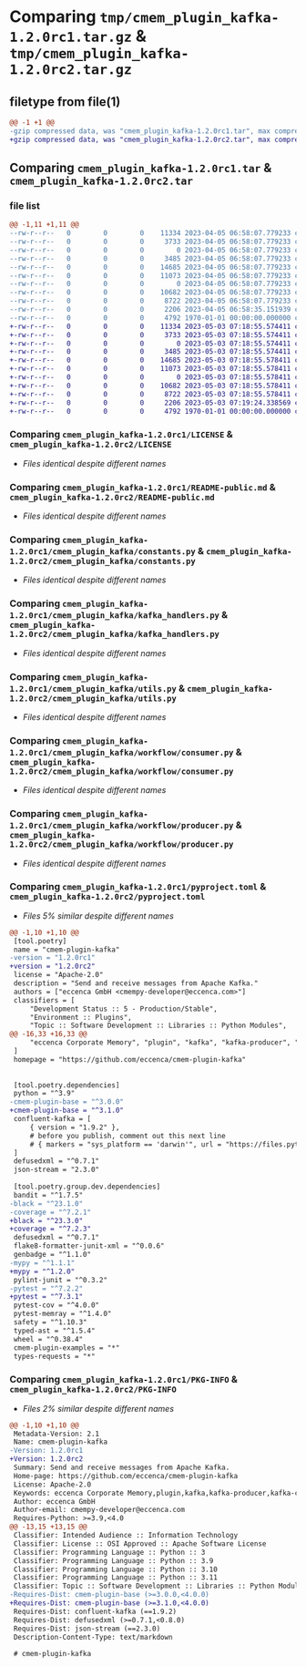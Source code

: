 # Comparing `tmp/cmem_plugin_kafka-1.2.0rc1.tar.gz` & `tmp/cmem_plugin_kafka-1.2.0rc2.tar.gz`

## filetype from file(1)

```diff
@@ -1 +1 @@
-gzip compressed data, was "cmem_plugin_kafka-1.2.0rc1.tar", max compression
+gzip compressed data, was "cmem_plugin_kafka-1.2.0rc2.tar", max compression
```

## Comparing `cmem_plugin_kafka-1.2.0rc1.tar` & `cmem_plugin_kafka-1.2.0rc2.tar`

### file list

```diff
@@ -1,11 +1,11 @@
--rw-r--r--   0        0        0    11334 2023-04-05 06:58:07.779233 cmem_plugin_kafka-1.2.0rc1/LICENSE
--rw-r--r--   0        0        0     3733 2023-04-05 06:58:07.779233 cmem_plugin_kafka-1.2.0rc1/README-public.md
--rw-r--r--   0        0        0        0 2023-04-05 06:58:07.779233 cmem_plugin_kafka-1.2.0rc1/cmem_plugin_kafka/__init__.py
--rw-r--r--   0        0        0     3485 2023-04-05 06:58:07.779233 cmem_plugin_kafka-1.2.0rc1/cmem_plugin_kafka/constants.py
--rw-r--r--   0        0        0    14685 2023-04-05 06:58:07.779233 cmem_plugin_kafka-1.2.0rc1/cmem_plugin_kafka/kafka_handlers.py
--rw-r--r--   0        0        0    11073 2023-04-05 06:58:07.779233 cmem_plugin_kafka-1.2.0rc1/cmem_plugin_kafka/utils.py
--rw-r--r--   0        0        0        0 2023-04-05 06:58:07.779233 cmem_plugin_kafka-1.2.0rc1/cmem_plugin_kafka/workflow/__init__.py
--rw-r--r--   0        0        0    10682 2023-04-05 06:58:07.779233 cmem_plugin_kafka-1.2.0rc1/cmem_plugin_kafka/workflow/consumer.py
--rw-r--r--   0        0        0     8722 2023-04-05 06:58:07.779233 cmem_plugin_kafka-1.2.0rc1/cmem_plugin_kafka/workflow/producer.py
--rw-r--r--   0        0        0     2206 2023-04-05 06:58:35.151939 cmem_plugin_kafka-1.2.0rc1/pyproject.toml
--rw-r--r--   0        0        0     4792 1970-01-01 00:00:00.000000 cmem_plugin_kafka-1.2.0rc1/PKG-INFO
+-rw-r--r--   0        0        0    11334 2023-05-03 07:18:55.574411 cmem_plugin_kafka-1.2.0rc2/LICENSE
+-rw-r--r--   0        0        0     3733 2023-05-03 07:18:55.574411 cmem_plugin_kafka-1.2.0rc2/README-public.md
+-rw-r--r--   0        0        0        0 2023-05-03 07:18:55.574411 cmem_plugin_kafka-1.2.0rc2/cmem_plugin_kafka/__init__.py
+-rw-r--r--   0        0        0     3485 2023-05-03 07:18:55.574411 cmem_plugin_kafka-1.2.0rc2/cmem_plugin_kafka/constants.py
+-rw-r--r--   0        0        0    14685 2023-05-03 07:18:55.578411 cmem_plugin_kafka-1.2.0rc2/cmem_plugin_kafka/kafka_handlers.py
+-rw-r--r--   0        0        0    11073 2023-05-03 07:18:55.578411 cmem_plugin_kafka-1.2.0rc2/cmem_plugin_kafka/utils.py
+-rw-r--r--   0        0        0        0 2023-05-03 07:18:55.578411 cmem_plugin_kafka-1.2.0rc2/cmem_plugin_kafka/workflow/__init__.py
+-rw-r--r--   0        0        0    10682 2023-05-03 07:18:55.578411 cmem_plugin_kafka-1.2.0rc2/cmem_plugin_kafka/workflow/consumer.py
+-rw-r--r--   0        0        0     8722 2023-05-03 07:18:55.578411 cmem_plugin_kafka-1.2.0rc2/cmem_plugin_kafka/workflow/producer.py
+-rw-r--r--   0        0        0     2206 2023-05-03 07:19:24.338569 cmem_plugin_kafka-1.2.0rc2/pyproject.toml
+-rw-r--r--   0        0        0     4792 1970-01-01 00:00:00.000000 cmem_plugin_kafka-1.2.0rc2/PKG-INFO
```

### Comparing `cmem_plugin_kafka-1.2.0rc1/LICENSE` & `cmem_plugin_kafka-1.2.0rc2/LICENSE`

 * *Files identical despite different names*

### Comparing `cmem_plugin_kafka-1.2.0rc1/README-public.md` & `cmem_plugin_kafka-1.2.0rc2/README-public.md`

 * *Files identical despite different names*

### Comparing `cmem_plugin_kafka-1.2.0rc1/cmem_plugin_kafka/constants.py` & `cmem_plugin_kafka-1.2.0rc2/cmem_plugin_kafka/constants.py`

 * *Files identical despite different names*

### Comparing `cmem_plugin_kafka-1.2.0rc1/cmem_plugin_kafka/kafka_handlers.py` & `cmem_plugin_kafka-1.2.0rc2/cmem_plugin_kafka/kafka_handlers.py`

 * *Files identical despite different names*

### Comparing `cmem_plugin_kafka-1.2.0rc1/cmem_plugin_kafka/utils.py` & `cmem_plugin_kafka-1.2.0rc2/cmem_plugin_kafka/utils.py`

 * *Files identical despite different names*

### Comparing `cmem_plugin_kafka-1.2.0rc1/cmem_plugin_kafka/workflow/consumer.py` & `cmem_plugin_kafka-1.2.0rc2/cmem_plugin_kafka/workflow/consumer.py`

 * *Files identical despite different names*

### Comparing `cmem_plugin_kafka-1.2.0rc1/cmem_plugin_kafka/workflow/producer.py` & `cmem_plugin_kafka-1.2.0rc2/cmem_plugin_kafka/workflow/producer.py`

 * *Files identical despite different names*

### Comparing `cmem_plugin_kafka-1.2.0rc1/pyproject.toml` & `cmem_plugin_kafka-1.2.0rc2/pyproject.toml`

 * *Files 5% similar despite different names*

```diff
@@ -1,10 +1,10 @@
 [tool.poetry]
 name = "cmem-plugin-kafka"
-version = "1.2.0rc1"
+version = "1.2.0rc2"
 license = "Apache-2.0"
 description = "Send and receive messages from Apache Kafka."
 authors = ["eccenca GmbH <cmempy-developer@eccenca.com>"]
 classifiers = [
     "Development Status :: 5 - Production/Stable",
     "Environment :: Plugins",
     "Topic :: Software Development :: Libraries :: Python Modules",
@@ -16,33 +16,33 @@
     "eccenca Corporate Memory", "plugin", "kafka", "kafka-producer", "kafka-consumer",
 ]
 homepage = "https://github.com/eccenca/cmem-plugin-kafka"
 
 
 [tool.poetry.dependencies]
 python = "^3.9"
-cmem-plugin-base = "^3.0.0"
+cmem-plugin-base = "^3.1.0"
 confluent-kafka = [
     { version = "1.9.2" },
     # before you publish, comment out this next line
     # { markers = "sys_platform == 'darwin'", url = "https://files.pythonhosted.org/packages/fb/16/d04dded73439266a3dbcd585f1128483dcf509e039bacd93642ac5de97d4/confluent-kafka-1.8.2.tar.gz"}
 ]
 defusedxml = "^0.7.1"
 json-stream = "2.3.0"
 
 [tool.poetry.group.dev.dependencies]
 bandit = "^1.7.5"
-black = "^23.1.0"
-coverage = "^7.2.1"
+black = "^23.3.0"
+coverage = "^7.2.3"
 defusedxml = "^0.7.1"
 flake8-formatter-junit-xml = "^0.0.6"
 genbadge = "^1.1.0"
-mypy = "^1.1.1"
+mypy = "^1.2.0"
 pylint-junit = "^0.3.2"
-pytest = "^7.2.2"
+pytest = "^7.3.1"
 pytest-cov = "^4.0.0"
 pytest-memray = "^1.4.0"
 safety = "^1.10.3"
 typed-ast = "^1.5.4"
 wheel = "^0.38.4"
 cmem-plugin-examples = "*"
 types-requests = "*"
```

### Comparing `cmem_plugin_kafka-1.2.0rc1/PKG-INFO` & `cmem_plugin_kafka-1.2.0rc2/PKG-INFO`

 * *Files 2% similar despite different names*

```diff
@@ -1,10 +1,10 @@
 Metadata-Version: 2.1
 Name: cmem-plugin-kafka
-Version: 1.2.0rc1
+Version: 1.2.0rc2
 Summary: Send and receive messages from Apache Kafka.
 Home-page: https://github.com/eccenca/cmem-plugin-kafka
 License: Apache-2.0
 Keywords: eccenca Corporate Memory,plugin,kafka,kafka-producer,kafka-consumer
 Author: eccenca GmbH
 Author-email: cmempy-developer@eccenca.com
 Requires-Python: >=3.9,<4.0
@@ -13,15 +13,15 @@
 Classifier: Intended Audience :: Information Technology
 Classifier: License :: OSI Approved :: Apache Software License
 Classifier: Programming Language :: Python :: 3
 Classifier: Programming Language :: Python :: 3.9
 Classifier: Programming Language :: Python :: 3.10
 Classifier: Programming Language :: Python :: 3.11
 Classifier: Topic :: Software Development :: Libraries :: Python Modules
-Requires-Dist: cmem-plugin-base (>=3.0.0,<4.0.0)
+Requires-Dist: cmem-plugin-base (>=3.1.0,<4.0.0)
 Requires-Dist: confluent-kafka (==1.9.2)
 Requires-Dist: defusedxml (>=0.7.1,<0.8.0)
 Requires-Dist: json-stream (==2.3.0)
 Description-Content-Type: text/markdown
 
 # cmem-plugin-kafka
```

